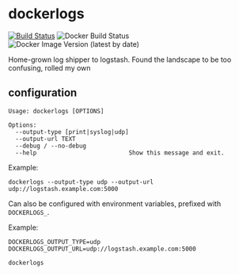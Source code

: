 # dockerlogs

[![Build Status](https://jenkins.sudo.is/buildStatus/icon?job=ben%2Fopenldap-docker%2Fmaster&style=flat-square)](https://jenkins.sudo.is/job/ben/job/dockerlogs/job/master/)
![Docker Build Status](https://img.shields.io/docker/build/benediktkr/dockerlogs)
![Docker Image Version (latest by date)](https://img.shields.io/docker/v/benediktkr/dockerlogs)

Home-grown log shipper to logstash. Found the landscape to be too confusing, rolled my own

## configuration

```
Usage: dockerlogs [OPTIONS]

Options:
  --output-type [print|syslog|udp]
  --output-url TEXT
  --debug / --no-debug
  --help                          Show this message and exit.

```
Example:

```
dockerlogs --output-type udp --output-url udp://logstash.example.com:5000
```

Can also be configured with environment variables, prefixed with `DOCKERLOGS_`.

Example:

```
DOCKERLOGS_OUTPUT_TYPE=udp
DOCKERLOGS_OUTPUT_URL=udp://logstash.example.com:5000

dockerlogs
```
